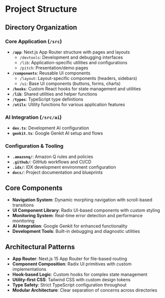 # Project Structure

## Directory Organization

### Core Application (`/src`)
- **`/app`**: Next.js App Router structure with pages and layouts
  - `/devtools`: Development and debugging interfaces
  - `/lib`: Application-specific utilities and configurations
  - `/pitch`: Presentation/demo pages
- **`/components`**: Reusable UI components
  - `/layout`: Layout-specific components (headers, sidebars)
  - `/ui`: Base UI components (buttons, forms, charts)
- **`/hooks`**: Custom React hooks for state management and utilities
- **`/lib`**: Shared utilities and helper functions
- **`/types`**: TypeScript type definitions
- **`/utils`**: Utility functions for various application features

### AI Integration (`/src/ai`)
- **`dev.ts`**: Development AI configuration
- **`genkit.ts`**: Google Genkit AI setup and flows

### Configuration & Tooling
- **`.amazonq/`**: Amazon Q rules and policies
- **`.github/`**: GitHub workflows and CI/CD
- **`.idx/`**: IDX development environment configuration
- **`docs/`**: Project documentation and blueprints

## Core Components
- **Navigation System**: Dynamic morphing navigation with scroll-based transitions
- **UI Component Library**: Radix UI-based components with custom styling
- **Monitoring System**: Real-time error detection and performance monitoring
- **AI Integration**: Google Genkit for enhanced functionality
- **Development Tools**: Built-in debugging and diagnostic utilities

## Architectural Patterns
- **App Router**: Next.js 15 App Router for file-based routing
- **Component Composition**: Radix UI primitives with custom implementations
- **Hook-based Logic**: Custom hooks for complex state management
- **Utility-first CSS**: Tailwind CSS with custom design tokens
- **Type Safety**: Strict TypeScript configuration throughout
- **Modular Architecture**: Clear separation of concerns across directories